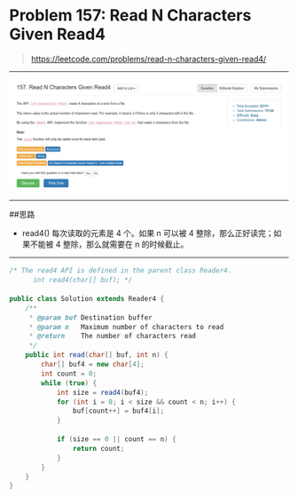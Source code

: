 # Problem 157: Read N Characters Given Read4

> https://leetcode.com/problems/read-n-characters-given-read4/

----------
![](157.png)



--------
##思路
* read4() 每次读取的元素是 4 个。如果 n 可以被 4 整除，那么正好读完；如果不能被 4 整除，那么就需要在 n 的时候截止。

-----------------
```java
/* The read4 API is defined in the parent class Reader4.
      int read4(char[] buf); */

public class Solution extends Reader4 {
    /**
     * @param buf Destination buffer
     * @param n   Maximum number of characters to read
     * @return    The number of characters read
     */
    public int read(char[] buf, int n) {
        char[] buf4 = new char[4];
        int count = 0;
        while (true) {
            int size = read4(buf4);
            for (int i = 0; i < size && count < n; i++) {
                buf[count++] = buf4[i];
            }
            
            if (size == 0 || count == n) {
                return count;
            }
        }
    }
}
```